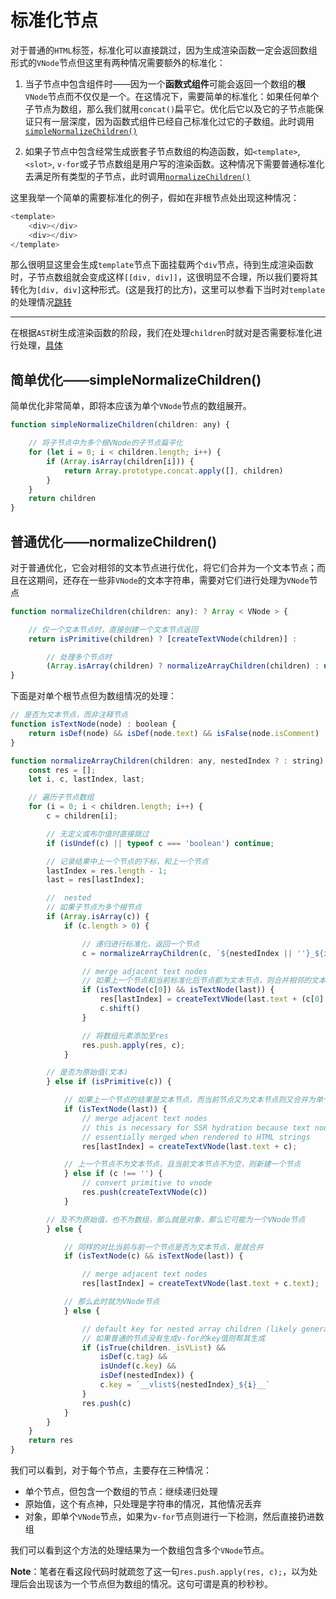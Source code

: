 # 标准化节点

对于普通的`HTML`标签，标准化可以直接跳过，因为生成渲染函数一定会返回数组形式的`VNode`节点但这里有两种情况需要额外的标准化：

1. 当子节点中包含组件时——因为一个**函数式组件**可能会返回一个数组的**根**`VNode`节点而不仅仅是一个。在这情况下，需要简单的标准化：如果任何单个子节点为数组，那么我们就用`concat()`扁平它。优化后它以及它的子节点能保证只有一层深度，因为函数式组件已经自己标准化过它的子数组。此时调用[`simpleNormalizeChildren()`](#%e7%ae%80%e5%8d%95%e4%bc%98%e5%8c%96simplenormalizechildren)

2. 如果子节点中包含经常生成嵌套子节点数组的构造函数，如`<template>`, `<slot>`, `v-for`或子节点数组是用户写的渲染函数。这种情况下需要普通标准化去满足所有类型的子节点，此时调用[`normalizeChildren()`](#%e6%99%ae%e9%80%9a%e4%bc%98%e5%8c%96normalizechildren)

这里我举一个简单的需要标准化的例子，假如在非根节点处出现这种情况：

```js
<template>
    <div></div>
    <div></div>
</template>
```

那么很明显这里会生成`template`节点下面挂载两个`div`节点，待到生成渲染函数时，子节点数组就会变成这样`[[div, div]]`，这很明显不合理，所以我们要将其转化为`[div, div]`这种形式。(这是我打的比方)，这里可以参看下当时对`template`的处理情况[跳转](../../../beforeMount/compile编译/baseCompile/generate生成/处理属性生成函数/README.md)
____
在根据`AST`树生成渲染函数的阶段，我们在处理`children`时就对是否需要标准化进行处理，[具体](../../../beforeMount/compile编译/baseCompile/generate生成/../parse解析/一群工具方法/其他属性处理方法/README.md)

## 简单优化——simpleNormalizeChildren()

简单优化非常简单，即将本应该为单个`VNode`节点的数组展开。

```js
function simpleNormalizeChildren(children: any) {

    // 将子节点中为多个根VNode的子节点扁平化
    for (let i = 0; i < children.length; i++) {
        if (Array.isArray(children[i])) {
            return Array.prototype.concat.apply([], children)
        }
    }
    return children
}
```

## 普通优化——normalizeChildren()

对于普通优化，它会对相邻的文本节点进行优化，将它们合并为一个文本节点；而且在这期间，还存在一些非`VNode`的文本字符串，需要对它们进行处理为`VNode`节点

```js
function normalizeChildren(children: any): ? Array < VNode > {

    // 仅一个文本节点时，直接创建一个文本节点返回
    return isPrimitive(children) ? [createTextVNode(children)] :

        // 处理多个节点时
        (Array.isArray(children) ? normalizeArrayChildren(children) : undefined);
}
```

下面是对单个根节点但为数组情况的处理：

```js
// 是否为文本节点，而非注释节点
function isTextNode(node) : boolean {
    return isDef(node) && isDef(node.text) && isFalse(node.isComment)
}

function normalizeArrayChildren(children: any, nestedIndex ? : string): Array < VNode > {
    const res = [];
    let i, c, lastIndex, last;

    // 遍历子节点数组
    for (i = 0; i < children.length; i++) {
        c = children[i];

        // 无定义或布尔值时直接跳过
        if (isUndef(c) || typeof c === 'boolean') continue;

        // 记录结果中上一个节点的下标，和上一个节点
        lastIndex = res.length - 1;
        last = res[lastIndex];

        //  nested
        // 如果子节点为多个根节点
        if (Array.isArray(c)) {
            if (c.length > 0) {

                // 递归进行标准化，返回一个节点
                c = normalizeArrayChildren(c, `${nestedIndex || ''}_${i}`);

                // merge adjacent text nodes
                // 如果上一个节点和当前标准化后节点都为文本节点，则合并相邻的文本节点
                if (isTextNode(c[0]) && isTextNode(last)) {
                    res[lastIndex] = createTextVNode(last.text + (c[0]: any).text)
                    c.shift()
                }

                // 将数组元素添加至res
                res.push.apply(res, c);
            }

        // 是否为原始值(文本)
        } else if (isPrimitive(c)) {

            // 如果上一个节点的结果是文本节点，而当前节点又为文本节点则又合并为单个文本节点
            if (isTextNode(last)) {
                // merge adjacent text nodes
                // this is necessary for SSR hydration because text nodes are
                // essentially merged when rendered to HTML strings
                res[lastIndex] = createTextVNode(last.text + c);

            // 上一个节点不为文本节点，且当前文本节点不为空，则新建一个节点
            } else if (c !== '') {
                // convert primitive to vnode
                res.push(createTextVNode(c))
            }

        // 及不为原始值，也不为数组，那么就是对象，那么它可能为一个VNode节点
        } else {

            // 同样的对比当前与前一个节点是否为文本节点，是就合并
            if (isTextNode(c) && isTextNode(last)) {

                // merge adjacent text nodes
                res[lastIndex] = createTextVNode(last.text + c.text);

            // 那么此时就为VNode节点
            } else {

                // default key for nested array children (likely generated by v-for)
                // 如果普通的节点没有生成v-for的key值则帮其生成
                if (isTrue(children._isVList) &&
                    isDef(c.tag) &&
                    isUndef(c.key) &&
                    isDef(nestedIndex)) {
                    c.key = `__vlist${nestedIndex}_${i}__`
                }
                res.push(c)
            }
        }
    }
    return res
}
```

我们可以看到，对于每个节点，主要存在三种情况：

- 单个节点，但包含一个数组的节点：继续递归处理
- 原始值，这个有点神，只处理是字符串的情况，其他情况丢弃
- 对象，即单个`VNode`节点，如果为`v-for`节点则进行一下检测，然后直接扔进数组

我们可以看到这个方法的处理结果为一个数组包含多个`VNode`节点。

**Note**：笔者在看这段代码时就疏忽了这一句`res.push.apply(res, c);`，以为处理后会出现该为一个节点但为数组的情况。这句可谓是真的秒秒秒。
